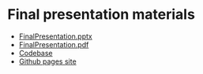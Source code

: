 ﻿# Final presentation materials

- [FinalPresentation.pptx](FinalPresentation.pptx)
- [FinalPresentation.pdf](FinalPresentation.pdf)
- [Codebase](https://github.com/twtduck/GVSU-CIS641-One-Too-Self-Balancing-Tree)
- [Github pages site](https://twtduck.github.io/GVSU-CIS641-One-Too-Self-Balancing-Tree/)
